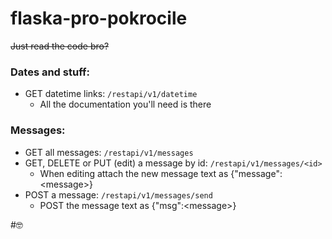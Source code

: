 # flaska-pro-pokrocile

~~Just read the code bro?~~

### Dates and stuff:
* GET datetime links: ```/restapi/v1/datetime```
  * All the documentation you'll need is there

### Messages:
* GET all messages: ```/restapi/v1/messages```
* GET, DELETE or PUT (edit) a message by id: ```/restapi/v1/messages/<id>```
    * When editing attach the new message text as {"message":\<message\>}
* POST a message: ```/restapi/v1/messages/send```
    * POST the message text as {"msg":\<message\>}

#🤓